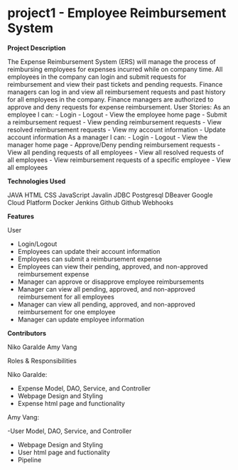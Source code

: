 # project1 - Employee Reimbursement System

**Project Description**

The Expense Reimbursement System (ERS) will manage the process of reimbursing employees for expenses incurred while on company time. All employees in the company can login and submit requests for reimbursement and view their past tickets and pending requests. Finance managers can log in and view all reimbursement requests and past history for all employees in the company. Finance managers are authorized to approve and deny requests for expense reimbursement. User Stories: As an employee I can: - Login - Logout - View the employee home page - Submit a reimbursement request - View pending reimbursement requests - View resolved reimbursement requests - View my account information - Update account information As a manager I can: - Login - Logout - View the manager home page - Approve/Deny pending reimbursement requests - View all pending requests of all employees - View all resolved requests of all employees - View reimbursement requests of a specific employee - View all employees

**Technologies Used**

JAVA
HTML
CSS
JavaScript
Javalin
JDBC
Postgresql
DBeaver
Google Cloud Platform
Docker
Jenkins
Github
Github Webhooks

**Features**

User
 - Login/Logout
 - Employees can update their account information
 - Employees can submit a reimbursement expense
 - Employees can view their pending, approved, and non-approved reimbursement expense
 - Manager can approve or disapprove employee reimbursements
 - Manager can view all pending, approved, and non-approved reimbursement for all employees
 - Manager can view all pending, approved, and non-approved reimbursement for one employee
 - Manager can update employee information

**Contributors**

Niko Garalde
Amy Vang

Roles & Responsibilities

Niko Garalde:
 - Expense Model, DAO, Service, and Controller
 - Webpage Design and Styling
 - Expense html page and functionality

Amy Vang:

  -User Model, DAO, Service, and Controller
  - Webpage Design and Styling
  - User html page and fuctionality
  - Pipeline
